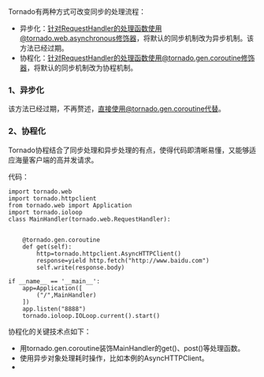 Tornado有两种方式可改变同步的处理流程：

* 异步化：针对RequestHandler的处理函数使用@tornado.web.asynchronous修饰器，将默认的同步机制改为异步机制。该方法已经过期。
* 协程化：针对RequestHandler的处理函数使用@tornado.gen.coroutine修饰器，将默认的同步机制改为协程机制。

### 1、异步化

该方法已经过期，不再赘述，直接使用@tornado.gen.coroutine代替。

### 2、协程化

Tornado协程结合了同步处理和异步处理的有点，使得代码即清晰易懂，又能够适应海量客户端的高并发请求。

代码：

```
import tornado.web
import tornado.httpclient
from tornado.web import Application
import tornado.ioloop
class MainHandler(tornado.web.RequestHandler):


    @tornado.gen.coroutine
    def get(self):
        http=tornado.httpclient.AsyncHTTPClient()
        response=yield http.fetch("http://www.baidu.com")
        self.write(response.body)

if __name__ == '__main__':
    app=Application([
        ("/",MainHandler)
    ])
    app.listen("8888")
    tornado.ioloop.IOLoop.current().start()
```

协程化的关键技术点如下：

* 用tornado.gen.coroutine装饰MainHandler的get\(\)、post\(\)等处理函数。
* 使用异步对象处理耗时操作，比如本例的AsyncHTTPClient。
* 


